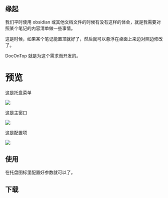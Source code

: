 ## 缘起

我们平时使用 obsidian 或其他文档文件的时候有没有这样的体会，就是我需要对照某个笔记的内容清单做一些事情。

这是时候，如果某个笔记能置顶就好了，然后就可以悬浮在桌面上来边对照边修改了。

DocOnTop 就是为这个需求而开发的。

# 预览


这是托盘菜单

![](screenshots/app-20240402200049126.webp)

这是主窗口

![](screenshots/app-20240402195913205.webp)

这是配置项

![](screenshots/app-20240405153218437.webp)



## 使用

在托盘图标里配置好参数就可以了。

## 下载

